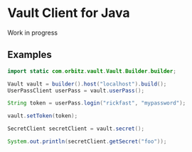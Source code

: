 # Vault Client for Java

Work in progress

## Examples

```java
import static com.orbitz.vault.Vault.Builder.builder;

Vault vault = builder().host("localhost").build();
UserPassClient userPass = vault.userPass();

String token = userPass.login("rickfast", "mypassword");

vault.setToken(token);

SecretClient secretClient = vault.secret();

System.out.println(secretClient.getSecret("foo"));
```
